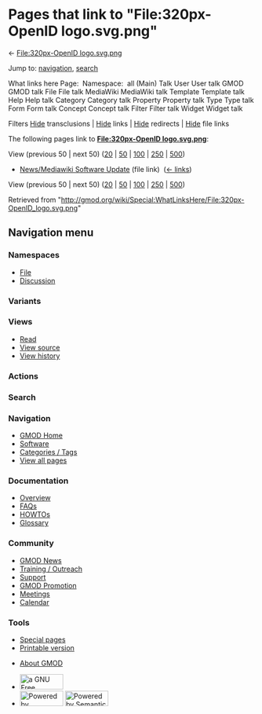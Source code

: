 <div id="mw-page-base" class="noprint">

</div>

<div id="mw-head-base" class="noprint">

</div>

<div id="content" class="mw-body" role="main">

<span id="top"></span>

<div id="mw-js-message" style="display:none;">

</div>



# <span dir="auto">Pages that link to "File:320px-OpenID logo.svg.png"</span>

<div id="bodyContent">

<div id="contentSub">

← [File:320px-OpenID
logo.svg.png](/wiki/File:320px-OpenID_logo.svg.png "File:320px-OpenID logo.svg.png")

</div>

<div id="jump-to-nav" class="mw-jump">

Jump to: [navigation](#mw-navigation), [search](#p-search)

</div>

<div id="mw-content-text">

What links here Page:  Namespace:  all (Main) Talk User User talk GMOD
GMOD talk File File talk MediaWiki MediaWiki talk Template Template talk
Help Help talk Category Category talk Property Property talk Type Type
talk Form Form talk Concept Concept talk Filter Filter talk Widget
Widget talk

Filters
[Hide](/mediawiki/index.php?title=Special:WhatLinksHere/File:320px-OpenID_logo.svg.png&hidetrans=1 "Special:WhatLinksHere/File:320px-OpenID logo.svg.png")
transclusions \|
[Hide](/mediawiki/index.php?title=Special:WhatLinksHere/File:320px-OpenID_logo.svg.png&hidelinks=1 "Special:WhatLinksHere/File:320px-OpenID logo.svg.png")
links \|
[Hide](/mediawiki/index.php?title=Special:WhatLinksHere/File:320px-OpenID_logo.svg.png&hideredirs=1 "Special:WhatLinksHere/File:320px-OpenID logo.svg.png")
redirects \|
[Hide](/mediawiki/index.php?title=Special:WhatLinksHere/File:320px-OpenID_logo.svg.png&hideimages=1 "Special:WhatLinksHere/File:320px-OpenID logo.svg.png")
file links

The following pages link to **[File:320px-OpenID
logo.svg.png](/wiki/File:320px-OpenID_logo.svg.png "File:320px-OpenID logo.svg.png")**:

View (previous 50 \| next 50)
([20](/mediawiki/index.php?title=Special:WhatLinksHere/File:320px-OpenID_logo.svg.png&limit=20 "Special:WhatLinksHere/File:320px-OpenID logo.svg.png")
\|
[50](/mediawiki/index.php?title=Special:WhatLinksHere/File:320px-OpenID_logo.svg.png&limit=50 "Special:WhatLinksHere/File:320px-OpenID logo.svg.png")
\|
[100](/mediawiki/index.php?title=Special:WhatLinksHere/File:320px-OpenID_logo.svg.png&limit=100 "Special:WhatLinksHere/File:320px-OpenID logo.svg.png")
\|
[250](/mediawiki/index.php?title=Special:WhatLinksHere/File:320px-OpenID_logo.svg.png&limit=250 "Special:WhatLinksHere/File:320px-OpenID logo.svg.png")
\|
[500](/mediawiki/index.php?title=Special:WhatLinksHere/File:320px-OpenID_logo.svg.png&limit=500 "Special:WhatLinksHere/File:320px-OpenID logo.svg.png"))

- [News/Mediawiki Software
  Update](/wiki/News/Mediawiki_Software_Update "News/Mediawiki Software Update")
  (file link) ‎ <span class="mw-whatlinkshere-tools">([←
  links](/mediawiki/index.php?title=Special:WhatLinksHere&target=News%2FMediawiki+Software+Update "Special:WhatLinksHere"))</span>

View (previous 50 \| next 50)
([20](/mediawiki/index.php?title=Special:WhatLinksHere/File:320px-OpenID_logo.svg.png&limit=20 "Special:WhatLinksHere/File:320px-OpenID logo.svg.png")
\|
[50](/mediawiki/index.php?title=Special:WhatLinksHere/File:320px-OpenID_logo.svg.png&limit=50 "Special:WhatLinksHere/File:320px-OpenID logo.svg.png")
\|
[100](/mediawiki/index.php?title=Special:WhatLinksHere/File:320px-OpenID_logo.svg.png&limit=100 "Special:WhatLinksHere/File:320px-OpenID logo.svg.png")
\|
[250](/mediawiki/index.php?title=Special:WhatLinksHere/File:320px-OpenID_logo.svg.png&limit=250 "Special:WhatLinksHere/File:320px-OpenID logo.svg.png")
\|
[500](/mediawiki/index.php?title=Special:WhatLinksHere/File:320px-OpenID_logo.svg.png&limit=500 "Special:WhatLinksHere/File:320px-OpenID logo.svg.png"))

</div>

<div class="printfooter">

Retrieved from
"<http://gmod.org/wiki/Special:WhatLinksHere/File:320px-OpenID_logo.svg.png>"

</div>

<div id="catlinks" class="catlinks catlinks-allhidden">

</div>

<div class="visualClear">

</div>

</div>

</div>

<div id="mw-navigation">

## Navigation menu

<div id="mw-head">



<div id="left-navigation">

<div id="p-namespaces" class="vectorTabs" role="navigation"
aria-labelledby="p-namespaces-label">

### Namespaces

- <span id="ca-nstab-image"><a href="/wiki/File:320px-OpenID_logo.svg.png" accesskey="c"
  title="View the file page [c]">File</a></span>
- <span id="ca-talk"><a
  href="/mediawiki/index.php?title=File_talk:320px-OpenID_logo.svg.png&amp;action=edit&amp;redlink=1"
  accesskey="t"
  title="Discussion about the content page [t]">Discussion</a></span>

</div>

<div id="p-variants" class="vectorMenu emptyPortlet" role="navigation"
aria-labelledby="p-variants-label">

### 

### Variants[](#)

<div class="menu">

</div>

</div>

</div>

<div id="right-navigation">

<div id="p-views" class="vectorTabs" role="navigation"
aria-labelledby="p-views-label">

### Views

- <span id="ca-view">[Read](/wiki/File:320px-OpenID_logo.svg.png)</span>
- <span id="ca-viewsource"><a
  href="/mediawiki/index.php?title=File:320px-OpenID_logo.svg.png&amp;action=edit"
  accesskey="e" title="This page is protected.
  You can view its source [e]">View source</a></span>
- <span id="ca-history"><a
  href="/mediawiki/index.php?title=File:320px-OpenID_logo.svg.png&amp;action=history"
  accesskey="h" title="Past revisions of this page [h]">View history</a></span>

</div>

<div id="p-cactions" class="vectorMenu emptyPortlet" role="navigation"
aria-labelledby="p-cactions-label">

### Actions[](#)

<div class="menu">

</div>

</div>

<div id="p-search" role="search">

### Search

<div id="simpleSearch">

</div>

</div>

</div>

</div>

<div id="mw-panel">

<div id="p-logo" role="banner">

<a href="/wiki/Main_Page"
style="background-image: url(http://gmod.org/images/GMOD-cogs.png);"
title="Visit the main page"></a>

</div>

<div id="p-Navigation" class="portal" role="navigation"
aria-labelledby="p-Navigation-label">

### Navigation

<div class="body">

- <span id="n-GMOD-Home">[GMOD Home](/wiki/Main_Page)</span>
- <span id="n-Software">[Software](/wiki/GMOD_Components)</span>
- <span id="n-Categories-.2F-Tags">[Categories /
  Tags](/wiki/Categories)</span>
- <span id="n-View-all-pages">[View all
  pages](/wiki/Special:AllPages)</span>

</div>

</div>

<div id="p-Documentation" class="portal" role="navigation"
aria-labelledby="p-Documentation-label">

### Documentation

<div class="body">

- <span id="n-Overview">[Overview](/wiki/Overview)</span>
- <span id="n-FAQs">[FAQs](/wiki/Category:FAQ)</span>
- <span id="n-HOWTOs">[HOWTOs](/wiki/Category:HOWTO)</span>
- <span id="n-Glossary">[Glossary](/wiki/Glossary)</span>

</div>

</div>

<div id="p-Community" class="portal" role="navigation"
aria-labelledby="p-Community-label">

### Community

<div class="body">

- <span id="n-GMOD-News">[GMOD News](/wiki/GMOD_News)</span>
- <span id="n-Training-.2F-Outreach">[Training /
  Outreach](/wiki/Training_and_Outreach)</span>
- <span id="n-Support">[Support](/wiki/Support)</span>
- <span id="n-GMOD-Promotion">[GMOD
  Promotion](/wiki/GMOD_Promotion)</span>
- <span id="n-Meetings">[Meetings](/wiki/Meetings)</span>
- <span id="n-Calendar">[Calendar](/wiki/Calendar)</span>

</div>

</div>

<div id="p-tb" class="portal" role="navigation"
aria-labelledby="p-tb-label">

### Tools

<div class="body">

- <span id="t-specialpages"><a href="/wiki/Special:SpecialPages" accesskey="q"
  title="A list of all special pages [q]">Special pages</a></span>
- <span id="t-print"><a
  href="/mediawiki/index.php?title=Special:WhatLinksHere/File:320px-OpenID_logo.svg.png&amp;printable=yes"
  rel="alternate" accesskey="p"
  title="Printable version of this page [p]">Printable version</a></span>

</div>

</div>

</div>

</div>

<div id="footer" role="contentinfo">

- <span id="footer-places-about">[About
  GMOD](/wiki/GMOD:About "GMOD:About")</span>

<!-- -->

- <span id="footer-copyrightico">[<img src="http://www.gnu.org/graphics/gfdl-logo-small.png" width="88"
  height="31" alt="a GNU Free Documentation License" />](http://www.gnu.org/licenses/fdl-1.3.html)</span>
- <span id="footer-poweredbyico">[<img src="/mediawiki/skins/common/images/poweredby_mediawiki_88x31.png"
  width="88" height="31" alt="Powered by MediaWiki" />](//www.mediawiki.org/)
  [<img
  src="/mediawiki/extensions/SemanticMediaWiki/includes/../resources/images/smw_button.png"
  width="88" height="31" alt="Powered by Semantic MediaWiki" />](https://www.semantic-mediawiki.org/wiki/Semantic_MediaWiki)</span>

<div style="clear:both">

</div>

</div>
